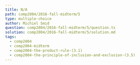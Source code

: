 ```yaml
---
title: N/A
path: comp2804/2016-fall-midterm/5
type: multiple-choice
author: Michiel Smid
question: comp2804/2016-fall-midterm/5/question.ts
solution: comp2804/2016-fall-midterm/5/solution.md
tags:
  - comp2804
  - comp2804-midterm
  - comp2804-the-product-rule-(3.1)
  - comp2804-the-principle-of-inclusion-and-exclusion-(3.5)
---
```

